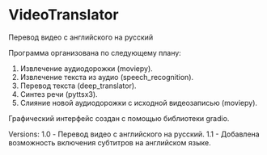 # VideoTranslator
Перевод видео с английского на русский

Программа организована по следующему плану:
1. Извлечение аудиодорожки (moviepy).
2. Извлечение текста из аудио (speech_recognition).
3. Перевод текста (deep_translator).
4. Синтез речи (pyttsx3).
5. Слияние новой аудиодорожки с исходной видеозаписью (moviepy).

Графический интерфейс создан с помощью библиотеки gradio.

Versions:
1.0 - Перевод видео с английского на русский.
1.1 - Добавлена возможность включения субтитров на английском языке.
